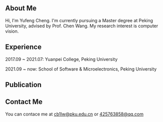 ## About Me
Hi, I'm Yufeng Cheng. I'm currently pursuing a Master degree at Peking University, advised by Prof. Chen Wang. My research interest is computer vision.
## Experience
2017.09 ~ 2021.07: Yuanpei College, Peking University

2021.09 ~ now: School of Software & Microelectronics, Peking University
## Publication

## Contact Me
You can contace me at cb1lw@pku.edu.cn or 425763858@qq.com
